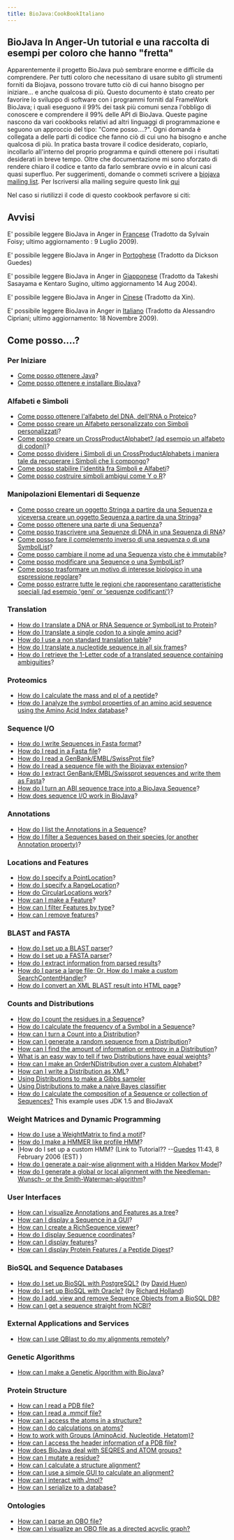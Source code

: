 ```yaml
---
title: BioJava:CookBookItaliano
---
```


BioJava In Anger-Un tutorial e una raccolta di esempi per coloro che hanno "fretta"
-----------------------------------------------------------------------------------

Apparentemente il progetto BioJava può sembrare enorme e difficile da
comprendere. Per tutti coloro che necessitano di usare subito gli
strumenti forniti da Biojava, possono trovare tutto ciò di cui hanno
bisogno per iniziare... e anche qualcosa di più. Questo documento è
stato creato per favorire lo sviluppo di software con i programmi
forniti dal FrameWork BioJava; i quali eseguono il 99% dei task più
comuni senza l'obbligo di conoscere e comprendere il 99% delle API di
BioJava. Queste pagine nascono da vari cookbooks relativi ad altri
linguaggi di programmazione e seguono un approccio del tipo: "Come
posso....?". Ogni domanda è collegata a delle parti di codice che fanno
ciò di cui uno ha bisogno e anche qualcosa di più. In pratica basta
trovare il codice desiderato, copiarlo, incollarlo all'interno del
proprio programma e quindi ottenere poi i risultati desiderati in breve
tempo. Oltre che documentazione mi sono sforzato di rendere chiaro il
codice e tanto da farlo sembrare ovvio e in alcuni casi quasi superfluo.
Per suggerimenti, domande o commeti scrivere a [biojava mailing
list](mailto:biojava-l@biojava.org). Per Iscriversi alla mailing seguire
questo link [qui](http://biojava.org/mailman/listinfo/biojava-l)

Nel caso si riutilizzi il code di questo cookbook perfavore si citi:

Avvisi
------

E' possibile leggere BioJava in Anger in
[Francese](Biojava:CookbookFrench "wikilink") (Tradotto da Sylvain
Foisy; ultimo aggiornamento : 9 Luglio 2009).

E' possibile leggere BioJava in Anger in
[Portoghese](Biojava:CookbookPortuguese "wikilink") (Tradotto da Dickson
Guedes)

E' possibile leggere BioJava in Anger in
[Giapponese](http://www.geocities.jp/bio_portal/bj_in_anger_ja/)
(Tradotto da Takeshi Sasayama e Kentaro Sugino, ultimo aggiornamento 14
Aug 2004).

E' possibile leggere BioJava in Anger in
[Cinese](http://www.cbi.pku.edu.cn/chinese/documents/PUMA/biojava/index-cn.html)
(Tradotto da Xin).

E' possibile leggere BioJava in Anger in
[Italiano](Biojava:CookBookItaliano "wikilink") (Tradotto da Alessandro
Cipriani; ultimo aggiornamento: 18 Novembre 2009).

Come posso....?
---------------

### Per Iniziare

-   [Come posso ottenere
    Java](http://java.sun.com/javase/downloads/index.jsp)?
-   [Come posso ottenere e installare
    BioJava](BioJava:CookBookItaliano:GetStarted "wikilink")?

### Alfabeti e Simboli

-   [Come posso ottenere l'alfabeto del DNA, dell'RNA o
    Proteico](Biojava:CookBookItaliano:Alphabets "wikilink")?
-   [Come posso creare un Alfabeto personalizzato con Simboli
    personalizzati](Biojava:CookBookItaliano:Alphabets:Custom "wikilink")?
-   [Come posso creare un CrossProductAlphabet? (ad esempio un alfabeto
    di
    codoni)](Biojava:CookBookItaliano:Alphabets:CrossProduct "wikilink")?
-   [Come posso dividere i Simboli di un CrossProductAlphabets i maniera
    tale da recuperare i Simboli che li
    compongo](Biojava:CookBookItaliano:Alphabets:Component "wikilink")?
-   [Come posso stabilire l'identità fra Simboli e
    Alfabeti](Biojava:CookBookItaliano:Alphabets:Canonical "wikilink")?
-   [Come posso costruire simboli ambigui come Y o
    R](Biojava:CookBookItaliano:Alphabets:Ambiguous "wikilink")?

### Manipolazioni Elementari di Sequenze

-   [Come posso creare un oggetto Stringa a partire da una Sequenza e
    viceversa creare un oggetto Sequenza a partire da una
    Stringa](Biojava:CookBookItaliano:Sequence "wikilink")?
-   [Come posso ottenere una parte di una
    Sequenza](Biojava:CookBookItaliano:Sequence:SubSequence "wikilink")?
-   [Come posso trascrivere una Sequenze di DNA in una Sequenza di
    RNA](Biojava:CookBookItaliano:Sequence:Transcribe "wikilink")?
-   [Come posso fare il complemento inverso di una sequenza o di una
    SymbolList](Biojava:CookBookItaliano:Sequence:Reverse "wikilink")?
-   [Come posso cambiare il nome ad una Sequenza visto che è
    immutabile](Biojava:CookBookItaliano:Sequence:ChangeName "wikilink")?
-   [Come posso modificare una Sequence o una
    SymbolList](Biojava:CookBookItaliano:Sequence:Edit "wikilink")?
-   [Come posso trasformare un motivo di interesse biologico in una
    espressione
    regolare](Biojava:CookBookItaliano:Sequence:Regex "wikilink")?
-   [Come posso estrarre tutte le regioni che rappresentano
    caratteristiche speciali (ad esempio 'geni' or 'sequenze
    codificanti')](Biojava:CookBookItaliano:Sequence:ExtractGeneRegions "wikilink")?

### Translation

-   [How do I translate a DNA or RNA Sequence or SymbolList to
    Protein](Biojava:Cookbook:Translation "wikilink")?
-   [How do I translate a single codon to a single amino
    acid](Biojava:Cookbook:Translation:Single "wikilink")?
-   [How do I use a non standard translation
    table](Biojava:Cookbook:Translation:NonStandart "wikilink")?
-   [How do I translate a nucleotide sequence in all six
    frames](Biojava:Cookbook:Translation:SixFrames "wikilink")?
-   [How do I retrieve the 1-Letter code of a translated sequence
    containing
    ambiguities](Biojava:Cookbook:Translation:OneLetterAmbi "wikilink")?

### Proteomics

-   [How do I calculate the mass and pI of a
    peptide](Biojava:Cookbook:Proteomics "wikilink")?
-   [How do I analyze the symbol properties of an amino acid sequence
    using the Amino Acid Index
    database](Biojava:Cookbook:Proteomics:AAindex "wikilink")?

### Sequence I/O

-   [How do I write Sequences in Fasta
    format](Biojava:Cookbook:SeqIO:WriteInFasta "wikilink")?
-   [How do I read in a Fasta
    file](Biojava:Cookbook:SeqIO:ReadFasta "wikilink")?
-   [How do I read a GenBank/EMBL/SwissProt
    file](Biojava:Cookbook:SeqIO:ReadGES "wikilink")?
-   [How do I read a sequence file with the Biojavax
    extension](Biojava:Cookbook:SeqIO:ReadGESBiojavax "wikilink")?
-   [How do I extract GenBank/EMBL/Swissprot sequences and write them as
    Fasta](Biojava:Cookbook:SeqIO:GBtoFasta "wikilink")?
-   [How do I turn an ABI sequence trace into a BioJava
    Sequence](Biojava:Cookbook:SeqIO:ABItoSequence "wikilink")?
-   [How does sequence I/O work in
    BioJava](Biojava:Cookbook:SeqIO:Echo "wikilink")?

### Annotations

-   [How do I list the Annotations in a
    Sequence](BioJava:Cookbook:Annotations:List "wikilink")?
-   [How do I filter a Sequences based on their species (or another
    Annotation
    property)](BioJava:Cookbook:Annotations:Filter "wikilink")?

### Locations and Features

-   [How do I specify a
    PointLocation](BioJava:Cookbook:Locations:Point "wikilink")?
-   [How do I specify a
    RangeLocation](BioJava:Cookbook:Locations:Range "wikilink")?
-   [How do CircularLocations
    work](BioJava:Cookbook:Locations:Circular "wikilink")?
-   [How can I make a
    Feature](BioJava:Cookbook:Locations:Feature "wikilink")?
-   [How can I filter Features by
    type](BioJava:Cookbook:Locations:Filter "wikilink")?
-   [How can I remove
    features](BioJava:Cookbook:Locations:Remove "wikilink")?

### BLAST and FASTA

-   [How do I set up a BLAST
    parser](BioJava:CookBook:Blast:Parser "wikilink")?
-   [How do I set up a FASTA
    parser](BioJava:CookBook:Fasta:Parser "wikilink")?
-   [How do I extract information from parsed
    results](BioJava:CookBook:Blast:Extract "wikilink")?
-   [How do I parse a large file; Or, How do I make a custom
    SearchContentHandler](BioJava:CookBook:Blast:Echo "wikilink")?
-   [How do I convert an XML BLAST result into HTML
    page](BioJava:CookBook:Blast:XML "wikilink")?

### Counts and Distributions

-   [How do I count the residues in a
    Sequence](BioJava:CookBook:Count:Residues "wikilink")?
-   [How do I calculate the frequency of a Symbol in a
    Sequence](BioJava:CookBook:Count:Frequency "wikilink")?
-   [How can I turn a Count into a
    Distribution](BioJava:CookBook:Count:ToDistrib "wikilink")?
-   [How can I generate a random sequence from a
    Distribution](BioJava:CookBook:Distribution:RandomSeqs "wikilink")?
-   [How can I find the amount of information or entropy in a
    Distribution](BioJava:CookBook:Distribution:Entropy "wikilink")?
-   [What is an easy way to tell if two Distributions have equal
    weights](BioJava:CookBook:Distribution:Emission "wikilink")?
-   [How can I make an OrderNDistribution over a custom
    Alphabet](BioJava:CookBook:Distribution:Custom "wikilink")?
-   [How can I write a Distribution as
    XML](BioJava:CookBook:Distribution:XML "wikilink")?
-   [Using Distributions to make a Gibbs
    sampler](BioJava:CookBook:Distribution:Gibbs "wikilink")
-   [Using Distributions to make a naive Bayes
    classifier](BioJava:CookBook:Distribution:Bayes "wikilink")
-   [How do I calculate the composition of a Sequence or collection of
    Sequences?](Biojava:CookBook:Distribution:Composition "wikilink")
    This example uses JDK 1.5 and BioJavaX

### Weight Matrices and Dynamic Programming

-   [How do I use a WeightMatrix to find a
    motif](BioJava:CookBook:DP:WeightMatrix "wikilink")?
-   [How do I make a HMMER like profile
    HMM](BioJava:CookBook:DP:HMM "wikilink")?
-   |How do I set up a custom HMM? (Link to
    Tutorial?? --[Guedes](User:Guedes "wikilink") 11:43, 8 February 2006
    (EST) )
-   [How do I generate a pair-wise alignment with a Hidden Markov
    Model](BioJava:CookBook:DP:PairWise "wikilink")?
-   [How do I generate a global or local alignment with the
    Needleman-Wunsch- or the
    Smith-Waterman-algorithm](BioJava:CookBook:DP:PairWise2 "wikilink")?

### User Interfaces

-   [How can I visualize Annotations and Features as a
    tree](BioJava:CookBook:Interfaces:ViewAsTree "wikilink")?
-   [How can I display a Sequence in a
    GUI](BioJava:CookBook:Interfaces:ViewInGUI "wikilink")?
-   [How can I create a RichSequence
    viewer](BioJava:CookBook:Interfaces:ViewInGUI2 "wikilink")?
-   [How do I display Sequence
    coordinates](BioJava:CookBook:Interfaces:Coordinates "wikilink")?
-   [How can I display
    features](BioJava:CookBook:Interfaces:Features "wikilink")?
-   [How can I display Protein Features / a Peptide
    Digest](BioJava:CookBook:Interfaces:ProteinPeptideFeatures "wikilink")?

### BioSQL and Sequence Databases

-   [How do I set up BioSQL with
    PostgreSQL?](BioJava:CookBook:BioSQL:SetupPostGre "wikilink") (by
    [David Huen](User:David "wikilink"))
-   [How do I set up BioSQL with
    Oracle?](BioJava:CookBook:BioSQL:SetupOracle "wikilink") (by
    [Richard Holland](User:Richard "wikilink"))
-   [How do I add, view and remove Sequence Objects from a BioSQL
    DB?](BioJava:CookBook:BioSQL:Manage "wikilink")
-   [How can I get a sequence straight from
    NCBI?](BioJava:CookBook:ExternalSources:NCBIFetch "wikilink")

### External Applications and Services

-   [How can I use QBlast to do my alignments
    remotely](BioJava:CookBook:Services:Qblast "wikilink")?

### Genetic Algorithms

-   [How can I make a Genetic Algorithm with
    BioJava](BioJava:CookBook:GA "wikilink")?

### Protein Structure

-   [How can I read a PDB file?](BioJava:CookBook:PDB:read "wikilink")
-   [How can I read a .mmcif
    file?](BioJava:CookBook:PDB:mmcif "wikilink")
-   [How can I access the atoms in a
    structure?](BioJava:CookBook:PDB:atoms "wikilink")
-   [How can I do calculations on
    atoms?](BioJava:CookBook:PDB:atomsCalc "wikilink")
-   [How to work with Groups (AminoAcid, Nucleotide,
    Hetatom)?](BioJava:CookBook:PDB:groups "wikilink")
-   [How can I access the header information of a PDB
    file?](BioJava:CookBook:PDB:header "wikilink")
-   [How does BioJava deal with SEQRES and ATOM
    groups?](BioJava:CookBook:PDB:seqres "wikilink")
-   [How can I mutate a
    residue?](BioJava:CookBook:PDB:mutate "wikilink")
-   [How can I calculate a structure
    alignment?](BioJava:CookBook:PDB:align "wikilink")
-   [How can I use a simple GUI to calculate an
    alignment?](BioJava:CookBook:PDB:alignGUI "wikilink")
-   [How can I interact with
    Jmol?](BioJava:CookBook:PDB:Jmol "wikilink")
-   [How can I serialize to a
    database?](BioJava:CookBook:PDB:hibernate "wikilink")

### Ontologies

-   [How can I parse an OBO
    file?](BioJava:CookBook:OBO:parse "wikilink")
-   [How can I visualize an OBO file as a directed acyclic
    graph?](BioJava:CookBook:OBO:visualize "wikilink")


